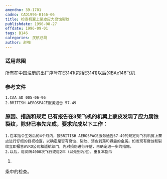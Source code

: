 ```yaml
---
amendno: 39-1701
cadno: CAD1996-B146-06
title: 检查机翼上蒙皮应力腐蚀裂纹
publishdate: 1996-08-27
effdate: 1996-09-01
tags: B146
categories: 民航总局
author: 赵强
---
```


### 适用范围 
所有在中国注册的出厂序号在E3141(包括E3141)以后的BAe146飞机

### 参考文件
    1.CAA AD 005-06-96 
    2.BRITISH AEROSPACE服务通告 57-49 

### 原因、措施和规定 已有报告在3架飞机的机翼上蒙皮发现了应力腐蚀裂纹，除非已事先完成，要求完成以下工作： 
    1.在本指令生效后的4个月内，按BRITISH AEROSPACE服务通告57-49的规定对飞机机翼上蒙皮进行仔细的目视检查，以确定是否有腐蚀、裂纹、漆皮剥落和裸露的金属。如发现有腐蚀和裂纹立即报告AVRO公司和适航部门，先对损伤进行评估，再确定进一步的措施。 
    2.以后，每间隔4000次飞行或每2年（以先到为准），重复本指令
1.
条中的检查。 

  


